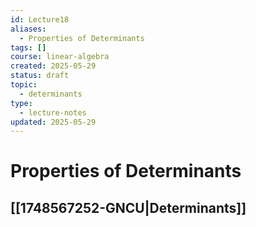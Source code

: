 ```yaml
---
id: Lecture18
aliases:
  - Properties of Determinants
tags: []
course: linear-algebra
created: 2025-05-29
status: draft
topic:
  - determinants
type:
  - lecture-notes
updated: 2025-05-29
---
```

# Properties of Determinants

## [[1748567252-GNCU|Determinants]]
